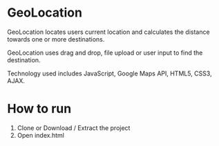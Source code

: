 # GeoLocation

GeoLocation locates users current location and calculates the distance towards one or more destinations. 

GeoLocation uses drag and drop, file upload or user input to find the destination. 

Technology used includes JavaScript, Google Maps API, HTML5, CSS3, AJAX. 

# How to run

1. Clone or Download / Extract the project
2. Open index.html
